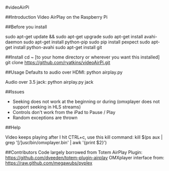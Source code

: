 #videoAirPi

##Introduction
Video AirPlay on the Raspberry Pi

##Before you install

sudo apt-get update && sudo apt-get upgrade
sudo apt-get install avahi-daemon
sudo apt-get install python-pip
sudo pip install pexpect
sudo apt-get install python-avahi
sudo apt-get install git

##Install
cd ~  [to your home directory or wherever you want this installed]
git clone https://github.com/ryatkins/videoAirPi.git

##Usage
Defaults to audio over HDMI:
python airplay.py

Audio over 3.5 jack:
python airplay.py jack

##Issues
- Seeking does not work at the beginning or during (omxplayer does not support seeking in HLS streams)
- Controls don't work from the iPad to Pause / Play
- Random exceptions are thrown

##Help

Video keeps playing after I hit CTRL+c, use this kill command:
kill $(ps aux | grep '[/]usr/bin/omxplayer.bin' | awk '{print $2}')

##Contributors
Code largely borrowed from Totem AirPlay Plugin: https://github.com/dveeden/totem-plugin-airplay
OMXplayer interface from: https://raw.github.com/megawubs/pyplex

